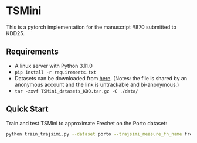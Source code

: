 # TSMini

This is a pytorch implementation for the manuscript #870 submitted to KDD25.

## Requirements
- A linux server with Python 3.11.0
- `pip install -r requirements.txt`
- Datasets can be downloaded from [here](https://drive.google.com/drive/folders/1ee7i7TkqgBXqHUlMzyhnRFddlYwbmOYy?usp=sharing). (Notes: the file is shared by an anonymous account and the link is untrackable and bi-anonymous.)
- `tar -zxvf TSMini_datasets_KDD.tar.gz -C ./data/` 


## Quick Start
Train and test TSMini to approximate Frechet on the Porto dataset:

```bash
python train_trajsimi.py --dataset porto --trajsimi_measure_fn_name frechet
```

